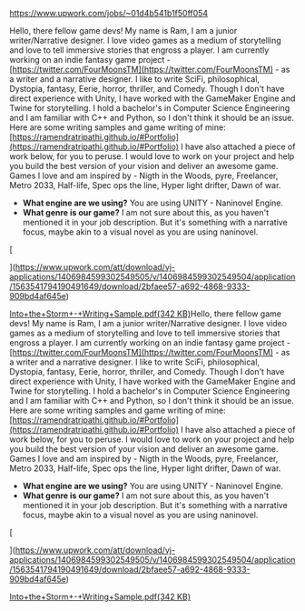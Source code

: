 https://www.upwork.com/jobs/~01d4b541b1f50ff054

Hello, there fellow game devs! My name is Ram, I am a junior writer/Narrative designer. I love video games as a medium of storytelling and love to tell immersive stories that engross a player. I am currently working on an indie fantasy game project - [https://twitter.com/FourMoonsTM](https://twitter.com/FourMoonsTM) - as a writer and a narrative designer. I like to write SciFi, philosophical, Dystopia, fantasy, Eerie, horror, thriller, and Comedy. Though I don't have direct experience with Unity, I have worked with the GameMaker Engine and Twine for storytelling. I hold a bachelor's in Computer Science Engineering and I am familiar with C++ and Python, so I don't think it should be an issue. Here are some writing samples and game writing of mine: [https://ramendratripathi.github.io/#Portfolio](https://ramendratripathi.github.io/#Portfolio) I have also attached a piece of work below, for you to peruse. I would love to work on your project and help you build the best version of your vision and deliver an awesome game. Games I love and am inspired by - Nigth in the Woods, pyre, Freelancer, Metro 2033, Half-life, Spec ops the line, Hyper light drifter, Dawn of war.

-   **What engine are we using?** You are using UNITY - Naninovel Engine.
-   **What genre is our game?** I am not sure about this, as you haven't mentioned it in your job description. But it's something with a narrative focus, maybe akin to a visual novel as you are using naninovel.

[

](https://www.upwork.com/att/download/vj-applications/1406984599302549505/v/1406984599302549504/application/1563541794190491649/download/2bfaee57-a692-4868-9333-909bd4af645e)

[Into+the+Storm+-+Writing+Sample.pdf(342 KB)](https://www.upwork.com/att/download/vj-applications/1406984599302549505/v/1406984599302549504/application/1563541794190491649/download/2bfaee57-a692-4868-9333-909bd4af645e)Hello, there fellow game devs! My name is Ram, I am a junior writer/Narrative designer. I love video games as a medium of storytelling and love to tell immersive stories that engross a player. I am currently working on an indie fantasy game project - [https://twitter.com/FourMoonsTM](https://twitter.com/FourMoonsTM) - as a writer and a narrative designer. I like to write SciFi, philosophical, Dystopia, fantasy, Eerie, horror, thriller, and Comedy. Though I don't have direct experience with Unity, I have worked with the GameMaker Engine and Twine for storytelling. I hold a bachelor's in Computer Science Engineering and I am familiar with C++ and Python, so I don't think it should be an issue. Here are some writing samples and game writing of mine: [https://ramendratripathi.github.io/#Portfolio](https://ramendratripathi.github.io/#Portfolio) I have also attached a piece of work below, for you to peruse. I would love to work on your project and help you build the best version of your vision and deliver an awesome game. Games I love and am inspired by - Nigth in the Woods, pyre, Freelancer, Metro 2033, Half-life, Spec ops the line, Hyper light drifter, Dawn of war.

-   **What engine are we using?** You are using UNITY - Naninovel Engine.
-   **What genre is our game?** I am not sure about this, as you haven't mentioned it in your job description. But it's something with a narrative focus, maybe akin to a visual novel as you are using naninovel.

[

](https://www.upwork.com/att/download/vj-applications/1406984599302549505/v/1406984599302549504/application/1563541794190491649/download/2bfaee57-a692-4868-9333-909bd4af645e)

[Into+the+Storm+-+Writing+Sample.pdf(342 KB)](https://www.upwork.com/att/download/vj-applications/1406984599302549505/v/1406984599302549504/application/1563541794190491649/download/2bfaee57-a692-4868-9333-909bd4af645e)